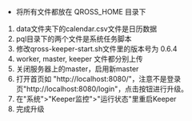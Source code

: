 * 将所有文件都放在 QROSS_HOME 目录下
1. data文件夹下的calendar.csv文件是日历数据
2. pql目录下的两个文件是系统任务脚本
3. 修改qross-keeper-start.sh文件里的版本号为 0.6.4
4. worker, master, keeper 文件都分别上传
5. 关闭服务器上的master，启用新master
6. 打开首页如 "http://localhost:8080/"，注意不是登录页"http://localhost:8080/login"，点击按钮进行升级。
7. 在"系统">"Keeper监控">"运行状态"里重启Keeper
8. 完成升级